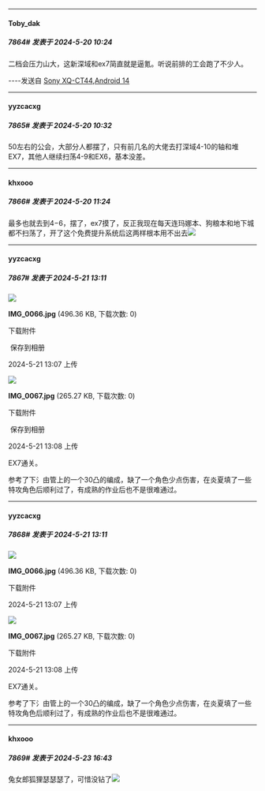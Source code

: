 ﻿
*****

####  Toby_dak  
##### 7864#       发表于 2024-5-20 10:24

二档会压力山大，这新深域和ex7简直就是逼氪。听说前排的工会跑了不少人。

----发送自 [Sony XQ-CT44,Android 14](http://stage1.5j4m.com/?1.37)

*****

####  yyzcacxg  
##### 7865#       发表于 2024-5-20 10:32

50左右的公会，大部分人都摆了，只有前几名的大佬去打深域4-10的轴和堆EX7，其他人继续扫荡4-9和EX6，基本没差。

*****

####  khxooo  
##### 7866#       发表于 2024-5-20 11:24

最多也就去到4−6，摆了，ex7摸了，反正我现在每天连玛娜本、狗粮本和地下城都不扫荡了，开了这个免费提升系统后这两样根本用不出去<img src="https://static.saraba1st.com/image/smiley/face2017/067.png" referrerpolicy="no-referrer">

*****

####  yyzcacxg  
##### 7867#       发表于 2024-5-21 13:11

<img src="https://img.saraba1st.com/forum/202405/21/130759qw0u0k8wrnkyz0uw.jpg" referrerpolicy="no-referrer">

<strong>IMG_0066.jpg</strong> (496.36 KB, 下载次数: 0)

下载附件

 保存到相册

2024-5-21 13:07 上传

<img src="https://img.saraba1st.com/forum/202405/21/130812d1zpzjzeosbjrjfe.jpg" referrerpolicy="no-referrer">

<strong>IMG_0067.jpg</strong> (265.27 KB, 下载次数: 0)

下载附件

 保存到相册

2024-5-21 13:08 上传

EX7通关。

参考了下氵由管上的一个30凸的编成，缺了一个角色少点伤害，在炎夏填了一些特攻角色后顺利过了，有成熟的作业后也不是很难通过。


*****

####  yyzcacxg  
##### 7868#       发表于 2024-5-21 13:11

<img src="https://img.saraba1st.com/forum/202405/21/130759qw0u0k8wrnkyz0uw.jpg" referrerpolicy="no-referrer">

<strong>IMG_0066.jpg</strong> (496.36 KB, 下载次数: 0)

下载附件

2024-5-21 13:07 上传

<img src="https://img.saraba1st.com/forum/202405/21/130812d1zpzjzeosbjrjfe.jpg" referrerpolicy="no-referrer">

<strong>IMG_0067.jpg</strong> (265.27 KB, 下载次数: 0)

下载附件

2024-5-21 13:08 上传

EX7通关。

参考了下氵由管上的一个30凸的编成，缺了一个角色少点伤害，在炎夏填了一些特攻角色后顺利过了，有成熟的作业后也不是很难通过。

*****

####  khxooo  
##### 7869#       发表于 2024-5-23 16:43

兔女郎狐狸瑟瑟瑟了，可惜没钻了<img src="https://static.saraba1st.com/image/smiley/face2017/210.gif" referrerpolicy="no-referrer">


